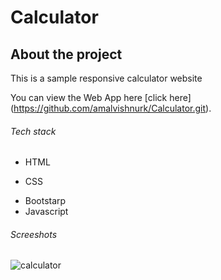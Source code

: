 # Calculator

## About the project

This is a sample responsive calculator website

You can view the Web App here [click here] (https://github.com/amalvishnurk/Calculator.git).

###### Tech stack
- HTML
* CSS
+ Bootstarp
+ Javascript

###### Screeshots
![calculator](https://user-images.githubusercontent.com/112233831/213981878-ac349e2d-276e-49cd-9001-d119c29151ec.png)
